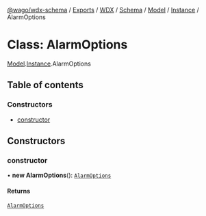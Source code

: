 [@wago/wdx-schema](../README.md) / [Exports](../modules.md) / [WDX](../modules/WDX.md) / [Schema](../modules/WDX.Schema.md) / [Model](../modules/WDX.Schema.Model.md) / [Instance](../modules/WDX.Schema.Model.Instance.md) / AlarmOptions

# Class: AlarmOptions

[Model](../modules/WDX.Schema.Model.md).[Instance](../modules/WDX.Schema.Model.Instance.md).AlarmOptions

## Table of contents

### Constructors

- [constructor](WDX.Schema.Model.Instance.AlarmOptions.md#constructor)

## Constructors

### constructor

• **new AlarmOptions**(): [`AlarmOptions`](WDX.Schema.Model.Instance.AlarmOptions.md)

#### Returns

[`AlarmOptions`](WDX.Schema.Model.Instance.AlarmOptions.md)
